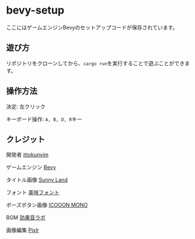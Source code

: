 # bevy-setup

ここにはゲームエンジンBevyのセットアップコードが保存されています。

## 遊び方

リポジトリをクローンしてから、`cargo run`を実行することで遊ぶことができます。

## 操作方法

決定: 左クリック

キーボード操作: `A, B, D, R`キー

## クレジット

開発者 [ittokunvim](https://github.com/ittokunvim)

ゲームエンジン [Bevy](https://bevyengine.org)

タイトル画像 [Sunny Land](https://ansimuz.itch.io/sunny-land-pixel-game-art)

フォント [美咲フォント](https://littlelimit.net/misaki.htm)

ポーズボタン画像 [ICOOON MONO](https://icooon-mono.com/)

BGM [効果音ラボ](https://soundeffect-lab.info)

画像編集 [Pixlr](https://pixlr.com)
